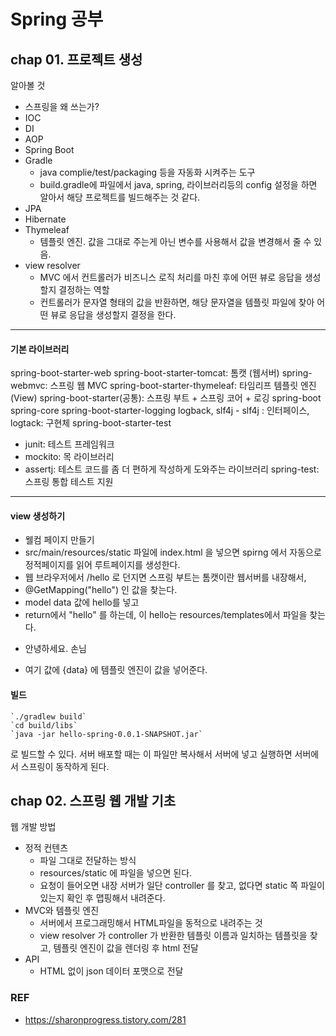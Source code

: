 # Spring 공부

## chap 01. 프로젝트 생성
알아볼 것 
- 스프링을 왜 쓰는가?
- IOC
- DI
- AOP
- Spring Boot
- Gradle
  - java complie/test/packaging 등을 자동화 시켜주는 도구 
  - build.gradle에 파일에서 java, spring, 라이브러리등의 config 설정을 하면 알아서 해당 프로젝트를 빌드해주는 것 같다.
- JPA
- Hibernate
- Thymeleaf
  - 템플릿 엔진. 값을 그대로 주는게 아닌 변수를 사용해서 값을 변경해서 줄 수 있음.
- view resolver
  - MVC 에서 컨트롤러가 비즈니스 로직 처리를 마친 후에 어떤 뷰로 응답을 생성할지 결정하는 역할 
  - 컨트롤러가 문자열 형태의 값을 반환하면, 해당 문자열을 템플릿 파일에 찾아 어떤 뷰로 응답을 생성할지 결정을 한다.
----
#### 기본 라이브러리
spring-boot-starter-web
spring-boot-starter-tomcat: 톰캣 (웹서버)
spring-webmvc: 스프링 웹 MVC 
spring-boot-starter-thymeleaf: 타임리프 템플릿 엔진(View)
spring-boot-starter(공통): 스프링 부트 + 스프링 코어 + 로깅
    spring-boot spring-core
    spring-boot-starter-logging logback, slf4j
        - slf4j : 인터페이스, logtack: 구현체
spring-boot-starter-test
- junit: 테스트 프레임워크
- mockito: 목 라이브러리
- assertj: 테스트 코드를 좀 더 편하게 작성하게 도와주는 라이브러리 spring-test: 스프링 통합 테스트 지원
---
#### view 생성하기
- 웰컴 페이지 만들기 
- src/main/resources/static 파일에 index.html 을 넣으면 spirng 에서 자동으로 정적페이지를 읽어 루트페이지를 생성한다.
- 웹 브라우저에서 /hello 로 던지면 스프링 부트는 톰캣이란 웹서버를 내장해서,
- @GetMapping("hello") 인 값을 찾는다.
- model data 값에 hello를 넣고
- return에서 "hello" 를 하는데, 이 hello는 resources/templates에서 파일을 찾는다.
-  <p th:text="'안녕하세요. ' + ${data}" >안녕하세요. 손님</p>
- 여기 값에 {data} 에 템플릿 엔진이 값을 넣어준다.

#### 빌드
```
`./gradlew build`
`cd build/libs`
`java -jar hello-spring-0.0.1-SNAPSHOT.jar`
```
로 빌드할 수 있다.
서버 배포할 때는 이 파일만 복사해서 서버에 넣고 실행하면 서버에서 스프링이 동작하게 된다.

## chap 02. 스프링 웹 개발 기초
웹 개발 방법
- 정적 컨텐츠
  - 파일 그대로 전달하는 방식
  - resources/static 에 파일을 넣으면 된다.
  - 요청이 들어오면 내장 서버가 일단 controller 를 찾고, 없다면 static 쪽 파일이 있는지 확인 후 맵핑해서 내려준다.
- MVC와 템플릿 엔진
  - 서버에서 프로그래밍해서 HTML파일을 동적으로 내려주는 것
  - view resolver 가 controller 가 반환한 템플릿 이름과 일치하는 템플릿을 찾고, 템플릿 엔진이 값을 렌더링 후 html 전달
- API
  - HTML 없이 json 데이터 포맷으로 전달

### REF
- https://sharonprogress.tistory.com/281